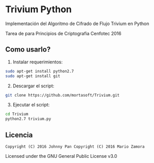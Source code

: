 # Trivium Python

Implementación del Algoritmo de Cifrado de Flujo Trivium en Python

Tarea de para Principios de Criptografia Cenfotec 2016

## Como usarlo?

1. Instalar requerimientos:

```bash
sudo apt-get install python2.7
sudo apt-get install git

```

2. Descargar el script:

```bash
git clone https://github.com/mortasoft/Trivium.git

```

3. Ejecutar el script:

```bash
cd Trivium
python2.7 trivium.py

```

## Licencia

``
Copyright (C) 2016 Johnny Pan
Copyright (C) 2016 Mario Zamora
``

Licensed under the GNU General Public License v3.0